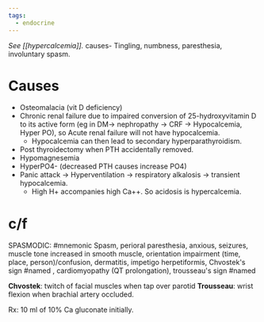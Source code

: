 ```yaml
---
tags:
  - endocrine
---
```

*See [[hypercalcemia]].*
causes- Tingling, numbness, paresthesia, involuntary spasm.
# Causes
- Osteomalacia (vit D deficiency)
- Chronic renal failure due to impaired conversion of 25-hydroxyvitamin D to its active form (eg in DM-> nephropathy -> CRF -> Hypocalcemia, Hyper PO), so Acute renal failure will not have hypocalcemia. 
	- Hypocalcemia can then lead to secondary hyperparathyroidism.
- Post thyroidectomy when PTH accidentally removed.
- Hypomagnesemia
- HyperPO4- (decreased PTH causes increase PO4)
- Panic attack -> Hyperventilation -> respiratory alkalosis -> transient hypocalcemia.
	- High H+ accompanies high Ca++. So acidosis is hypercalcemia.

# c/f
SPASMODIC: #mnemonic Spasm, perioral paresthesia, anxious, seizures, muscle tone increased in smooth muscle, orientation impairment (time, place, person)/confusion, dermatitis, impetigo herpetiformis, Chvostek's sign #named , cardiomyopathy (QT prolongation), trousseau's sign #named 

**Chvostek**: twitch of facial muscles when tap over parotid
**Trousseau**: wrist flexion when brachial artery occluded.

Rx: 10 ml of 10% Ca gluconate initially.